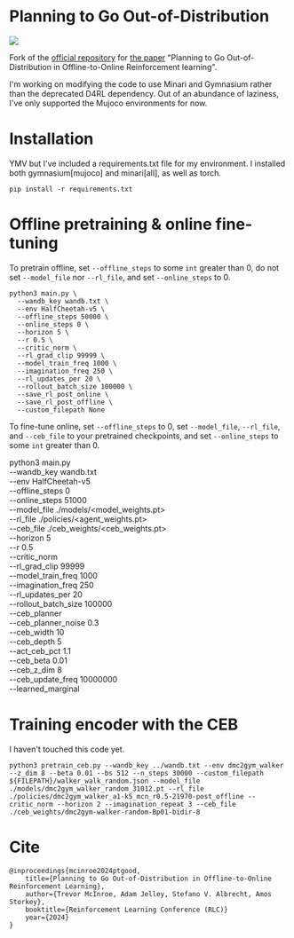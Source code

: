 # Planning to Go Out-of-Distribution
[<img src="https://img.shields.io/badge/license-Apache_2.0-blue">](http://www.apache.org/licenses/LICENSE-2.0)

Fork of the [official repository](https://github.com/BayesWatch/ptgood) for [the paper](https://arxiv.org/abs/2310.05723) "Planning to Go Out-of-Distribution in Offline-to-Online Reinforcement learning".

I'm working on modifying the code to use Minari and Gymnasium rather than the deprecated D4RL dependency. Out of an abundance of laziness, I've only supported the Mujoco environments for now.

# Installation
YMV but I've included a requirements.txt file for my environment. I installed both gymnasium[mujoco] and minari[all], as well as torch.

```commandline
pip install -r requirements.txt
```

# Offline pretraining & online fine-tuning
To pretrain offline, set `--offline_steps` to some `int` greater than 0, do not set `--model_file` nor `--rl_file`, and
set `--online_steps` to 0. 

```commandline
python3 main.py \
  --wandb_key wandb.txt \
  --env HalfCheetah-v5 \
  --offline_steps 50000 \
  --online_steps 0 \
  --horizon 5 \
  --r 0.5 \
  --critic_norm \
  --rl_grad_clip 99999 \
  --model_train_freq 1000 \
  --imagination_freq 250 \
  --rl_updates_per 20 \
  --rollout_batch_size 100000 \
  --save_rl_post_online \
  --save_rl_post_offline \
  --custom_filepath None
```

To fine-tune online, set `--offline_steps` to 0, set `--model_file`, `--rl_file`, and
`--ceb_file` to your pretrained checkpoints, and set `--online_steps` to some `int` greater than 0.

python3 main.py \
  --wandb_key wandb.txt \
  --env HalfCheetah-v5 \
  --offline_steps 0 \
  --online_steps 51000 \
  --model_file ./models/<model_weights.pt> \
  --rl_file ./policies/<agent_weights.pt> \
  --ceb_file ./ceb_weights/<ceb_weights.pt> \
  --horizon 5 \
  --r 0.5 \
  --critic_norm \
  --rl_grad_clip 99999 \
  --model_train_freq 1000 \
  --imagination_freq 250 \
  --rl_updates_per 20 \
  --rollout_batch_size 100000 \
  --ceb_planner \
  --ceb_planner_noise 0.3 \
  --ceb_width 10 \
  --ceb_depth 5 \
  --act_ceb_pct 1.1 \
  --ceb_beta 0.01 \
  --ceb_z_dim 8 \
  --ceb_update_freq 10000000 \
  --learned_marginal

# Training encoder with the CEB
I haven't touched this code yet. 

```commandline
python3 pretrain_ceb.py --wandb_key ../wandb.txt --env dmc2gym_walker --z_dim 8 --beta 0.01 --bs 512 --n_steps 30000 --custom_filepath ${FILEPATH}/walker_walk_random.json --model_file ./models/dmc2gym_walker_random_31012.pt --rl_file ./policies/dmc2gym_walker_a1-k5_mcn_r0.5-21970-post_offline --critic_norm --horizon 2 --imagination_repeat 3 --ceb_file ./ceb_weights/dmc2gym-walker-random-Bp01-bidir-8
```

# Cite
```
@inproceedings{mcinroe2024ptgood,
    title={Planning to Go Out-of-Distribution in Offline-to-Online Reinforcement Learning},
    author={Trevor McInroe, Adam Jelley, Stefano V. Albrecht, Amos Storkey},
    booktitle={Reinforcement Learning Conference (RLC)}
    year={2024}
}
```
